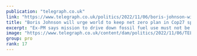 ```yaml
---
publication: "telegraph.co.uk"
link: "https://www.telegraph.co.uk/politics/2022/11/06/boris-johnson-will-urge-world-keep-net-zero-plan-cop27-speech/"
title: "Boris Johnson will urge world to keep net zero plan in Cop27 speech"
excerpt: "Ex-PM says mission to drive down fossil fuel use must not be disrupted by war in Ukraine and 'corrosive cynicism'"
image: "https://www.telegraph.co.uk/content/dam/politics/2022/11/06/TELEMMGLPICT000315336204_trans_NvBQzQNjv4BqtMyiJIkNU3shY9HjSd3eOlVHX5gVWnokUmFudJiSXB0.jpeg?impolicy=logo-overlay"
group: pro
rank: 17
---
```

